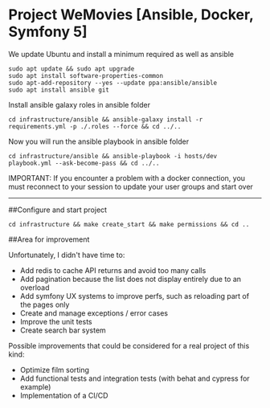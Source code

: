 # Project WeMovies [Ansible, Docker, Symfony 5]

We update Ubuntu and install a minimum required as well as ansible

    sudo apt update && sudo apt upgrade
    sudo apt install software-properties-common
    sudo apt-add-repository --yes --update ppa:ansible/ansible
    sudo apt install ansible git

Install ansible galaxy roles in ansible folder

    cd infrastructure/ansible && ansible-galaxy install -r requirements.yml -p ./.roles --force && cd ../..

Now you will run the ansible playbook in ansible folder

    cd infrastructure/ansible && ansible-playbook -i hosts/dev playbook.yml --ask-become-pass && cd ../..

IMPORTANT: If you encounter a problem with a docker connection, you must reconnect to your session to update your user groups and start over

---
##Configure and start project

    cd infrastructure && make create_start && make permissions && cd ..

##Area for improvement

Unfortunately, I didn't have time to:
- Add redis to cache API returns and avoid too many calls
- Add pagination because the list does not display entirely due to an overload
- Add symfony UX systems to improve perfs, such as reloading part of the pages only
- Create and manage exceptions / error cases
- Improve the unit tests
- Create search bar system


Possible improvements that could be considered for a real project of this kind:
- Optimize film sorting
- Add functional tests and integration tests (with behat and cypress for example)
- Implementation of a CI/CD